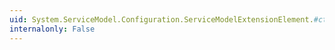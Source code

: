```yaml
---
uid: System.ServiceModel.Configuration.ServiceModelExtensionElement.#ctor
internalonly: False
---
```

